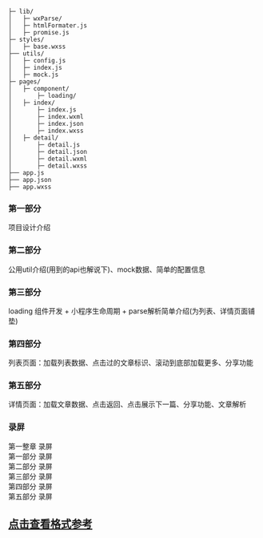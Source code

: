 ```
├─ lib/
│   ├─ wxParse/
│   ├─ htmlFormater.js
│   ├─ promise.js
├─ styles/
│   ├─ base.wxss
├── utils/
│   ├─ config.js
│   ├─ index.js
│   ├─ mock.js
├─ pages/
│   ├─ component/
│       ├─ loading/
│   ├─ index/
│       ├─ index.js
│       ├─ index.wxml
│       ├─ index.json
│       ├─ index.wxss
│   ├─ detail/
│       ├─ detail.js
│       ├─ detail.json
│       ├─ detail.wxml
│       ├─ detail.wxss
├── app.js 
├── app.json
├── app.wxss
```
### 第一部分  
项目设计介绍  

### 第二部分  
公用util介绍(用到的api也解说下)、mock数据、简单的配置信息  

### 第三部分  
loading 组件开发 + 小程序生命周期 + parse解析简单介绍(为列表、详情页面铺垫)   

### 第四部分
列表页面：加载列表数据、点击过的文章标识、滚动到底部加载更多、分享功能  

### 第五部分  
详情页面：加载文章数据、点击返回、点击展示下一篇、分享功能、文章解析  


### 录屏
第一整章    录屏  
第一部分    录屏  
第二部分    录屏  
第三部分    录屏  
第四部分    录屏  
第五部分    录屏  

## [点击查看格式参考](https://github.com/HujiangCollege/wechat-xcx-tutorial/blob/master/docs/ch1-2.md)
